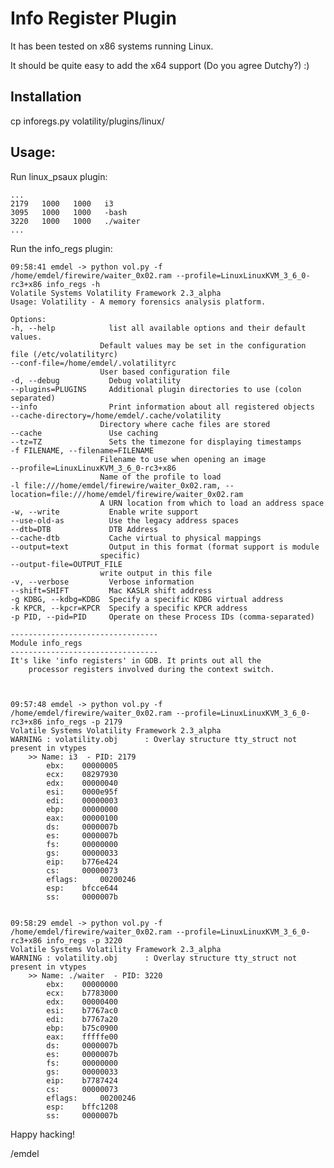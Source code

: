 Info Register Plugin
===============

It has been tested on x86 systems running Linux.

It should be quite easy to add the x64 support (Do you agree Dutchy?) :)


Installation
----------
cp inforegs.py volatility/plugins/linux/



Usage:
----------

Run linux_psaux plugin:


	...
	2179   1000   1000   i3        
	3095   1000   1000   -bash                                                           
	3220   1000   1000   ./waiter
	...



Run the info_regs plugin:



	09:58:41 emdel -> python vol.py -f /home/emdel/firewire/waiter_0x02.ram --profile=LinuxLinuxKVM_3_6_0-rc3+x86 info_regs -h
	Volatile Systems Volatility Framework 2.3_alpha
	Usage: Volatility - A memory forensics analysis platform.

	Options:
  	-h, --help            list all available options and their default values.
                        Default values may be set in the configuration file (/etc/volatilityrc)
  	--conf-file=/home/emdel/.volatilityrc
                        User based configuration file
  	-d, --debug           Debug volatility
  	--plugins=PLUGINS     Additional plugin directories to use (colon separated)
  	--info                Print information about all registered objects
  	--cache-directory=/home/emdel/.cache/volatility
                        Directory where cache files are stored
  	--cache               Use caching
  	--tz=TZ               Sets the timezone for displaying timestamps
  	-f FILENAME, --filename=FILENAME
                        Filename to use when opening an image
  	--profile=LinuxLinuxKVM_3_6_0-rc3+x86
                        Name of the profile to load
  	-l file:///home/emdel/firewire/waiter_0x02.ram, --location=file:///home/emdel/firewire/waiter_0x02.ram
                        A URN location from which to load an address space
  	-w, --write           Enable write support
  	--use-old-as          Use the legacy address spaces
  	--dtb=DTB             DTB Address
  	--cache-dtb           Cache virtual to physical mappings
  	--output=text         Output in this format (format support is module
                        specific)
  	--output-file=OUTPUT_FILE
                        write output in this file
  	-v, --verbose         Verbose information
  	--shift=SHIFT         Mac KASLR shift address
  	-g KDBG, --kdbg=KDBG  Specify a specific KDBG virtual address
  	-k KPCR, --kpcr=KPCR  Specify a specific KPCR address
  	-p PID, --pid=PID     Operate on these Process IDs (comma-separated)

	---------------------------------
	Module info_regs
	---------------------------------
	It's like 'info registers' in GDB. It prints out all the 
    	processor registers involved during the context switch.



	09:57:48 emdel -> python vol.py -f /home/emdel/firewire/waiter_0x02.ram --profile=LinuxLinuxKVM_3_6_0-rc3+x86 info_regs -p 2179
	Volatile Systems Volatility Framework 2.3_alpha
	WARNING : volatility.obj      : Overlay structure tty_struct not present in vtypes
		>> Name: i3  - PID: 2179
			ebx: 	00000005
			ecx: 	08297930
			edx: 	00000040
			esi: 	0000e95f
			edi: 	00000003
			ebp: 	00000000
			eax: 	00000100
			ds: 	0000007b
			es: 	0000007b
			fs: 	00000000
			gs: 	00000033
			eip: 	b776e424
			cs: 	00000073
			eflags: 	00200246
			esp: 	bfcce644
			ss: 	0000007b


	09:58:29 emdel -> python vol.py -f /home/emdel/firewire/waiter_0x02.ram --profile=LinuxLinuxKVM_3_6_0-rc3+x86 info_regs -p 3220
	Volatile Systems Volatility Framework 2.3_alpha
	WARNING : volatility.obj      : Overlay structure tty_struct not present in vtypes
		>> Name: ./waiter  - PID: 3220
			ebx: 	00000000
			ecx: 	b7783000
			edx: 	00000400
			esi: 	b7767ac0
			edi: 	b7767a20
			ebp: 	b75c0900
			eax: 	fffffe00
			ds: 	0000007b
			es: 	0000007b
			fs: 	00000000
			gs: 	00000033
			eip: 	b7787424
			cs: 	00000073
			eflags: 	00200246
			esp: 	bffc1208
			ss: 	0000007b



Happy hacking!


/emdel
